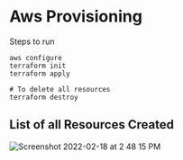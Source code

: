 # Aws Provisioning

Steps to run
```
aws configure
terraform init
terraform apply

# To delete all resources
terraform destroy
```

## List of all Resources Created
![Screenshot 2022-02-18 at 2 48 15 PM](https://user-images.githubusercontent.com/29350756/154654291-800c8e57-fd90-4741-a21a-209841812a87.png)
